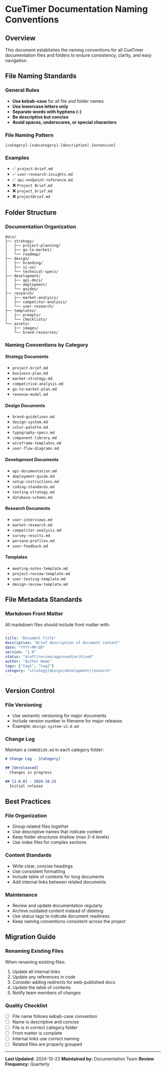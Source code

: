 # CueTimer Documentation Naming Conventions

## Overview

This document establishes the naming conventions for all CueTimer documentation files and folders to ensure consistency, clarity, and easy navigation.

## File Naming Standards

### General Rules

- **Use kebab-case** for all file and folder names
- **Use lowercase letters only**
- **Separate words with hyphens (-)**
- **Be descriptive but concise**
- **Avoid spaces, underscores, or special characters**

### File Naming Pattern

```
[category]-[subcategory]-[description].[extension]
```

### Examples

- ✅ `project-brief.md`
- ✅ `user-research-insights.md`
- ✅ `api-endpoint-reference.md`
- ❌ `Project Brief.md`
- ❌ `project_brief.md`
- ❌ `projectBrief.md`

## Folder Structure

### Documentation Organization

```
docs/
├── strategy/
│   ├── project-planning/
│   ├── go-to-market/
│   └── roadmap/
├── design/
│   ├── branding/
│   ├── ui-ux/
│   └── technical-specs/
├── development/
│   ├── api-docs/
│   ├── deployment/
│   └── guides/
├── research/
│   ├── market-analysis/
│   ├── competitor-analysis/
│   └── user-research/
├── templates/
│   ├── prompts/
│   └── checklists/
└── assets/
    ├── images/
    └── brand-resources/
```

### Naming Conventions by Category

#### Strategy Documents

- `project-brief.md`
- `business-plan.md`
- `market-strategy.md`
- `competitive-analysis.md`
- `go-to-market-plan.md`
- `revenue-model.md`

#### Design Documents

- `brand-guidelines.md`
- `design-system.md`
- `color-palette.md`
- `typography-specs.md`
- `component-library.md`
- `wireframe-templates.md`
- `user-flow-diagrams.md`

#### Development Documents

- `api-documentation.md`
- `deployment-guide.md`
- `setup-instructions.md`
- `coding-standards.md`
- `testing-strategy.md`
- `database-schema.md`

#### Research Documents

- `user-interviews.md`
- `market-research.md`
- `competitor-analysis.md`
- `survey-results.md`
- `persona-profiles.md`
- `user-feedback.md`

#### Templates

- `meeting-notes-template.md`
- `project-review-template.md`
- `user-testing-template.md`
- `design-review-template.md`

## File Metadata Standards

### Markdown Front Matter

All markdown files should include front matter with:

```yaml
---
title: "Document Title"
description: "Brief description of document content"
date: "YYYY-MM-DD"
version: "1.0"
status: "draft|review|approved|archived"
author: "Author Name"
tags: ["tag1", "tag2"]
category: "strategy|design|development|research"
---
```

## Version Control

### File Versioning

- Use semantic versioning for major documents
- Include version number in filename for major releases
- Example: `design-system-v2.0.md`

### Change Log

Maintain a `CHANGELOG.md` in each category folder:

```markdown
# Change Log - [Category]

## [Unreleased]
- Changes in progress

## [1.0.0] - 2024-10-23
- Initial release
```

## Best Practices

### File Organization

- Group related files together
- Use descriptive names that indicate content
- Keep folder structures shallow (max 3-4 levels)
- Use index files for complex sections

### Content Standards

- Write clear, concise headings
- Use consistent formatting
- Include table of contents for long documents
- Add internal links between related documents

### Maintenance

- Review and update documentation regularly
- Archive outdated content instead of deleting
- Use status tags to indicate document readiness
- Keep naming conventions consistent across the project

## Migration Guide

### Renaming Existing Files

When renaming existing files:

1. Update all internal links
2. Update any references in code
3. Consider adding redirects for web-published docs
4. Update the table of contents
5. Notify team members of changes

### Quality Checklist

- [ ] File name follows kebab-case convention
- [ ] Name is descriptive and concise
- [ ] File is in correct category folder
- [ ] Front matter is complete
- [ ] Internal links use correct naming
- [ ] Related files are properly grouped

---

**Last Updated:** 2024-10-23
**Maintained by:** Documentation Team
**Review Frequency:** Quarterly
